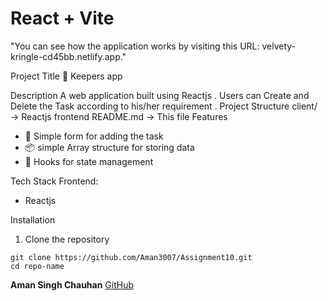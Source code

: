 
# React + Vite
"You can see how the application works by visiting this URL: velvety-kringle-cd45bb.netlify.app."

Project Title
🔐 Keepers app

Description
A  web application built using Reactjs . Users can Create and Delete the Task according to his/her requirement .
Project Structure
client/ → Reactjs frontend
README.md → This file
Features
- 📝 Simple form for adding the task 
- 📦 simple Array structure for storing data 
- 📄 Hooks for state management

Tech Stack
Frontend:
- Reactjs


Installation
1. Clone the repository
```
git clone https://github.com/Aman3007/Assignment10.git
cd repo-name
```


**Aman Singh Chauhan**
[GitHub](https://github.com/Aman3007)


